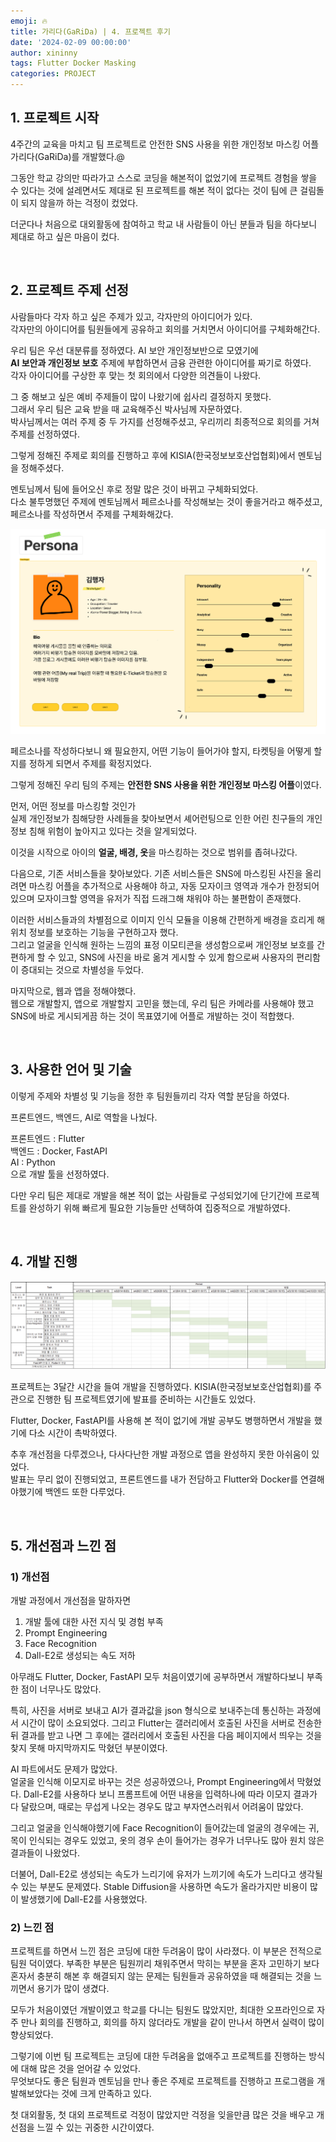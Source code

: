 ```yaml
---
emoji: 🔥
title: 가리다(GaRiDa) | 4. 프로젝트 후기
date: '2024-02-09 00:00:00'
author: xininny
tags: Flutter Docker Masking
categories: PROJECT
---
```


## 1. 프로젝트 시작

4주간의 교육을 마치고 팀 프로젝트로 안전한 SNS 사용을 위한 개인정보 마스킹 어플 가리다(GaRiDa)를 개발했다.@

그동안 학교 강의만 따라가고 스스로 코딩을 해본적이 없었기에 프로젝트 경험을 쌓을 수 있다는 것에 설레면서도 제대로 된 프로젝트를 해본 적이 없다는 것이 팀에 큰 걸림돌이 되지 않을까 하는 걱정이 컸었다.

더군다나 처음으로 대외활동에 참여하고 학교 내 사람들이 아닌 분들과 팀을 하다보니 제대로 하고 싶은 마음이 컸다.

<br>

## 2. 프로젝트 주제 선정

사람들마다 각자 하고 싶은 주제가 있고, 각자만의 아이디어가 있다.  
각자만의 아이디어를 팀원들에게 공유하고 회의를 거치면서 아이디어를 구체화해간다.

우리 팀은 우선 대분류를 정하였다.
AI 보안 개인정보반으로 모였기에  
**AI 보안과 개인정보 보호** 주제에 부합하면서 금융 관련한 아이디어를 짜기로 하였다.  
각자 아이디어를 구상한 후 맞는 첫 회의에서 다양한 의견들이 나왔다.

그 중 해보고 싶은 예비 주제들이 많이 나왔기에 쉽사리 결정하지 못했다.  
그래서 우리 팀은 교육 받을 때 교육해주신 박사님께 자문하였다.  
박사님께서는 여러 주제 중 두 가지를 선정해주셨고, 우리끼리 최종적으로 회의를 거쳐 주제를 선정하였다.

그렇게 정해진 주제로 회의를 진행하고 후에 KISIA(한국정보보호산업협회)에서 멘토님을 정해주셨다.

멘토님께서 팀에 들어오신 후로 정말 많은 것이 바뀌고 구체화되었다.  
다소 불투명했던 주제에 멘토님께서 페르소나를 작성해보는 것이 좋을거라고 해주셨고, 페르소나를 작성하면서 주제를 구체화해갔다.

![garida-persona.png](garida-persona.png)

페르소나를 작성하다보니 왜 필요한지, 어떤 기능이 들어가야 할지, 타켓팅을 어떻게 할 지를 정하게 되면서 주제를 확정지었다.

그렇게 정해진 우리 팀의 주제는 **안전한 SNS 사용을 위한 개인정보 마스킹 어플**이였다.

먼저, 어떤 정보를 마스킹할 것인가  
실제 개인정보가 침해당한 사례들을 찾아보면서 셰어런팅으로 인한 어린 친구들의 개인정보 침해 위험이 높아지고 있다는 것을 알게되었다.

이것을 시작으로 아이의 **얼굴, 배경, 옷**을 마스킹하는 것으로 범위를 좁혀나갔다.

다음으로, 기존 서비스들을 찾아보았다.
기존 서비스들은 SNS에 마스킹된 사진을 올리려면 마스킹 어플을 추가적으로 사용해야 하고, 자동 모자이크 영역과 개수가 한정되어 있으며 모자이크할 영역을 유저가 직접 드래그해 채워야 하는 불편함이 존재했다.

이러한 서비스들과의 차별점으로 이미지 인식 모듈을 이용해 간편하게 배경을 흐리게 해 위치 정보를 보호하는 기능을 구현하고자 했다.  
그리고 얼굴을 인식해 원하는 느낌의 표정 이모티콘을 생성함으로써 개인정보 보호를 간편하게 할 수 있고, SNS에 사진을 바로 옮겨 게시할 수 있게 함으로써 사용자의 편리함이 증대되는 것으로 차별성을 두었다.

마지막으로, 웹과 앱을 정해야했다.  
웹으로 개발할지, 앱으로 개발할지 고민을 했는데, 우리 팀은 카메라를 사용해야 했고 SNS에 바로 게시되게끔 하는 것이 목표였기에 어플로 개발하는 것이 적합했다.

<br>

## 3. 사용한 언어 및 기술

이렇게 주제와 차별성 및 기능을 정한 후 팀원들끼리 각자 역할 분담을 하였다.

프론트엔드, 백엔드, AI로 역할을 나눴다.

프론트엔드 : Flutter  
백엔드 : Docker, FastAPI  
AI : Python  
으로 개발 툴을 선정하였다.

다만 우리 팀은 제대로 개발을 해본 적이 없는 사람들로 구성되었기에 단기간에 프로젝트를 완성하기 위해 빠르게 필요한 기능들만 선택하여 집중적으로 개발하였다.

<br>

## 4. 개발 진행

![garida-week-plan.png](garida-week-plan.png)

프로젝트는 3달간 시간을 들여 개발을 진행하였다.
KISIA(한국정보보호산업협회)를 주관으로 진행한 팀 프로젝트였기에 발표를 준비하는 시간들도 있었다.

Flutter, Docker, FastAPI를 사용해 본 적이 없기에 개발 공부도 병행하면서 개발을 했기에 다소 시간이 촉박하였다.

추후 개선점을 다루겠으나, 다사다난한 개발 과정으로 앱을 완성하지 못한 아쉬움이 있었다.  
발표는 무리 없이 진행되었고, 프론트엔드를 내가 전담하고 Flutter와 Docker를 연결해야했기에 백엔드 또한 다루었다.

<br>

## 5. 개선점과 느낀 점

### 1) 개선점

개발 과정에서 개선점을 말하자면

1. 개발 툴에 대한 사전 지식 및 경험 부족
2. Prompt Engineering
3. Face Recognition
4. Dall-E2로 생성되는 속도 저하

아무래도 Flutter, Docker, FastAPI 모두 처음이였기에 공부하면서 개발하다보니 부족한 점이 너무나도 많았다.

특히, 사진을 서버로 보내고 AI가 결과값을 json 형식으로 보내주는데 통신하는 과정에서 시간이 많이 소요되었다. 그리고 Flutter는 갤러리에서 호출된 사진을 서버로 전송한 뒤 결과를 받고 나면 그 후에는 갤러리에서 호출된 사진을 다음 페이지에서 띄우는 것을 찾지 못해 마지막까지도 막혔던 부분이였다.

AI 파트에서도 문제가 많았다.  
얼굴을 인식해 이모지로 바꾸는 것은 성공하였으나, Prompt Engineering에서 막혔었다. Dall-E2를 사용하다 보니 프롬프트에 어떤 내용을 입력하나에 따라 이모지 결과가 다 달랐으며, 때로는 무섭게 나오는 경우도 많고 부자연스러워서 어려움이 많았다.

그리고 얼굴을 인식해야했기에 Face Recognition이 들어갔는데 얼굴의 경우에는 귀, 목이 인식되는 경우도 있었고, 옷의 경우 손이 들어가는 경우가 너무나도 많아 원치 않은 결과들이 나왔었다.

더불어, Dall-E2로 생성되는 속도가 느리기에 유저가 느끼기에 속도가 느리다고 생각될 수 있는 부분도 문제였다. Stable Diffusion을 사용하면 속도가 올라가지만 비용이 많이 발생했기에 Dall-E2를 사용했었다.

### 2) 느낀 점

프로젝트를 하면서 느낀 점은 코딩에 대한 두려움이 많이 사라졌다. 이 부분은 전적으로 팀원 덕이였다. 부족한 부분은 팀원끼리 채워주면서 막히는 부분을 혼자 고민하기 보다 혼자서 충분히 해본 후 해결되지 않는 문제는 팀원들과 공유하였을 때 해결되는 것을 느끼면서 용기가 많이 생겼다.

모두가 처음이였던 개발이였고 학교를 다니는 팀원도 많았지만, 최대한 오프라인으로 자주 만나 회의를 진행하고, 회의를 하지 않더라도 개발을 같이 만나서 하면서 실력이 많이 향상되었다.

그렇기에 이번 팀 프로젝트는 코딩에 대한 두려움을 없애주고 프로젝트를 진행하는 방식에 대해 많은 것을 얻어갈 수 있었다.  
무엇보다도 좋은 팀원과 멘토님을 만나 좋은 주제로 프로젝트를 진행하고 프로그램을 개발해보았다는 것에 크게 만족하고 있다.

첫 대외활동, 첫 대외 프로젝트로 걱정이 많았지만 걱정을 잊을만큼 많은 것을 배우고 개선점을 느낄 수 있는 귀중한 시간이였다.
